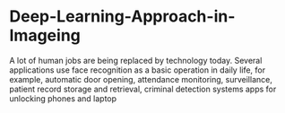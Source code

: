 # Deep-Learning-Approach-in-Imageing
A lot of human jobs are being replaced by technology  today. Several applications use face recognition as a basic  operation in daily life, for example, automatic door opening,  attendance monitoring, surveillance, patient record storage  and retrieval, criminal detection systems apps for unlocking  phones and laptop
